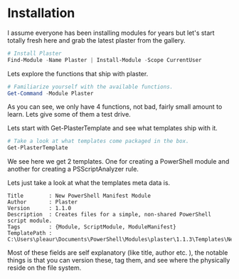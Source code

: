 # Installation

I assume everyone has been installing modules for years but let's start totally fresh here and grab the latest plaster from the gallery.

```powershell
# Install Plaster
Find-Module -Name Plaster | Install-Module -Scope CurrentUser
```

Lets explore the functions that ship with plaster.

```powershell
# Familiarize yourself with the available functions.
Get-Command -Module Plaster
```

As you can see, we only have 4 functions, not bad, fairly small amount to learn.  Lets give some of them a test drive.

Lets start with Get-PlasterTemplate and see what templates ship with it.

```powershell
# Take a look at what templates come packaged in the box.
Get-PlasterTemplate
```

We see here we get 2 templates.  One for creating a PowerShell module and another for creating a PSScriptAnalyzer rule.

Lets just take a look at what the templates meta data is.

```text
Title        : New PowerShell Manifest Module
Author       : Plaster
Version      : 1.1.0
Description  : Creates files for a simple, non-shared PowerShell script module.
Tags         : {Module, ScriptModule, ModuleManifest}
TemplatePath : C:\Users\pleaur\Documents\PowerShell\Modules\plaster\1.1.3\Templates\NewPowerShellScriptModule
```

Most of these fields are self explanatory (like title, author etc. ), the notable things is that you can version these, tag them, and see where the physically reside on the file system.